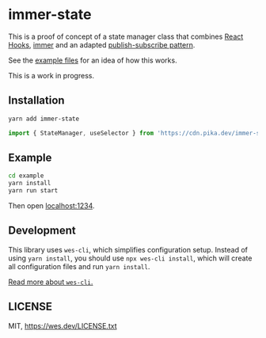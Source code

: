 # immer-state

This is a proof of concept of a state manager class that combines
[React Hooks](https://reactjs.org/docs/hooks-reference.html),
[immer](https://github.com/immerjs/immer) and an adapted
[publish-subscribe pattern](https://en.wikipedia.org/wiki/Publish–subscribe_pattern).

See the [example files](./example/) for an idea of how this works.

This is a work in progress.

## Installation

```sh
yarn add immer-state
```

```js
import { StateManager, useSelector } from 'https://cdn.pika.dev/immer-state@^0.3.0';
```

## Example

```sh
cd example
yarn install
yarn run start
```

Then open [localhost:1234](http://localhost:1234/).

## Development

This library uses `wes-cli`, which simplifies configuration setup. Instead of
using `yarn install`, you should use `npx wes-cli install`, which will create
all configuration files and run `yarn install`.

[Read more about `wes-cli`.](https://github.com/WesSouza/wes-cli/#wes-install)

## LICENSE

MIT, https://wes.dev/LICENSE.txt
